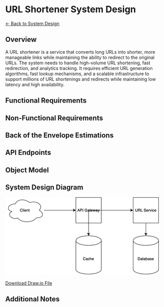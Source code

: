 # URL Shortener System Design

[← Back to System Design](../system-design.md)

## Overview

A URL shortener is a service that converts long URLs into shorter, more manageable links while maintaining the ability to redirect to the original URLs. The system needs to handle high-volume URL shortening, fast redirection, and analytics tracking. It requires efficient URL generation algorithms, fast lookup mechanisms, and a scalable infrastructure to support millions of URL shortenings and redirects while maintaining low latency and high availability.

## Functional Requirements

## Non-Functional Requirements

## Back of the Envelope Estimations

## API Endpoints

## Object Model

## System Design Diagram

![URL Shortener System Design](url-shortener.png)

[Download Draw.io File](url-shortener.drawio)

## Additional Notes
